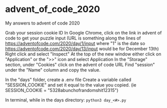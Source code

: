 # advent_of_code_2020
My answers to advent of code 2020

Grab your session cookie ID
In Google Chrome, click on the link in advent of code to get your puzzle input (URL is something along the lines of https://adventofcode.com/2020/day/1/input where "1" is the date so https://adventofcode.com/2020/day/13/input would be for December 13th)
Right click and select "Inspect"
At the top of the new window either click on "Application" or the ">>" icon and select Application
In the "Storage" section, under "Cookies" click on the advent of code URL
Find "session" under the "Name" column and copy the value.

In the "days" folder, create a .env file
Create a variable called "SESSION_COOKIE" and set it equal to the value you copied. (ie SESSION_COOKIE = "5328abunchofrandomshit12315")

In terminal, while in the days directory: `python3 day_<#>.py`
